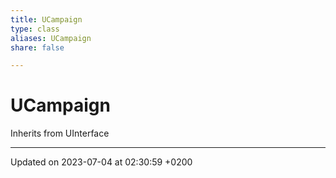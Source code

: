 ```yaml
---
title: UCampaign
type: class
aliases: UCampaign
share: false

---
```


# UCampaign





Inherits from UInterface

-------------------------------

Updated on 2023-07-04 at 02:30:59 +0200